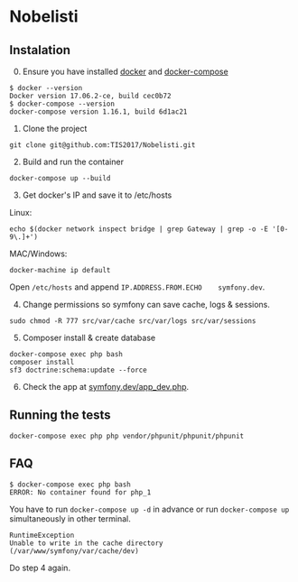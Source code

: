 # Nobelisti

## Instalation

0. Ensure you have installed [docker](https://docs.docker.com/engine/installation/) and [docker-compose](https://docs.docker.com/compose/install/)
```
$ docker --version
Docker version 17.06.2-ce, build cec0b72
$ docker-compose --version
docker-compose version 1.16.1, build 6d1ac21
```

1. Clone the project
```
git clone git@github.com:TIS2017/Nobelisti.git
```

2. Build and run the container
```
docker-compose up --build
```

3. Get docker's IP and save it to /etc/hosts

Linux:
```
echo $(docker network inspect bridge | grep Gateway | grep -o -E '[0-9\.]+')
```

MAC/Windows:
```
docker-machine ip default
```

Open `/etc/hosts` and append `IP.ADDRESS.FROM.ECHO    symfony.dev`.


4. Change permissions so symfony can save cache, logs & sessions.
```
sudo chmod -R 777 src/var/cache src/var/logs src/var/sessions
```

5. Composer install & create database
```
docker-compose exec php bash
composer install
sf3 doctrine:schema:update --force
```

6. Check the app at [symfony.dev/app_dev.php](http://symfony.dev/app_dev.php).


## Running the tests
```
docker-compose exec php php vendor/phpunit/phpunit/phpunit
```

## FAQ

```
$ docker-compose exec php bash
ERROR: No container found for php_1
```
You have to run `docker-compose up -d` in advance or run `docker-compose up` simultaneously in other terminal.


```
RuntimeException
Unable to write in the cache directory (/var/www/symfony/var/cache/dev)
```
Do step 4 again.
